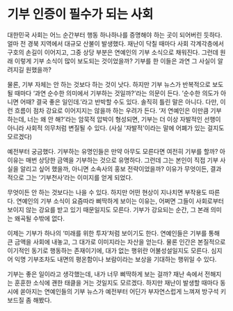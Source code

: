 # 기부 인증이 필수가 되는 사회
대한민국 사회는 어느 순간부터 행동 하나하나를 증명해야 하는 곳이 되어버린 듯하다. 얼마 전 경북 지역에서 대규모 산불이 발생했다. 재난이 닥칠 때마다 사회 각계각층에서 구호의 손길이 이어지고, 그중 상당 부분은 연예인의 기부 소식으로 채워진다. 그런데 원래 이렇게 기부 소식이 많이 보도되는 것이었을까? 기부를 한 이들은 과연 그 사실이 알려지길 원했을까?

물론, 기부 자체는 안 하는 것보다 하는 것이 낫다. 하지만 기부 뉴스가 반복적으로 보도될 때마다 ‘과연 순수한 의미에서 기부하는 것일까?’라는 의문이 든다. ’순수한 의도가 아니면 어때? 결국 좋은 일인데.’라고 반박할 수도 있다. 솔직히 틀린 말은 아니다. 다만, 이런 흐름이 점차 강요로 이어지지는 않을까 하는 우려가 든다. ‘저 연예인은 이만큼 기부하는데, 너는 왜 안 해?’라는 암묵적 압박이 형성되면, 기부는 더 이상 자발적인 선행이 아니라 사회적 의무처럼 변질될 수 있다. (사실 '자발적'이라는 말에 어폐가 있는 걸지도 모르겠다)

예전부터 궁금했다. 기부하는 유명인들은 만약 아무도 모른다면 여전히 기부를 할까? 아이유는 매번 상당한 금액을 기부하는 것으로 유명하다. 그런데 그는 본인이 직접 기부 사실을 알리고 싶어 했을까, 아니면 소속사의 홍보 전략이었을까? 이유가 무엇이든, 결과적으로 그는 ‘기부천사’라는 이미지를 얻게 되었다.

무엇이든 안 하는 것보다는 나을 수 있다. 하지만 어떤 현상이 지나치면 부작용도 따른다. 연예인의 기부 소식이 요즘따라 삐딱하게 보이는 이유는, 어쩌면 그들이 사회로부터 보이지 않는 강요를 받고 있기 때문일지도 모른다. 기부가 강요되는 순간, 그 본래 의미는 왜곡될 수밖에 없다.

이제는 기부가 하나의 ‘미래를 위한 투자’처럼 보이기도 한다. 연예인들은 기부를 통해 큰 금액을 사회에 내놓고, 그 대가로 이미지라는 자산을 얻는다. 물론 인간은 본질적으로 이기적인 동기로 행동하는 존재이기에, 대가 없는 행위란 어불성설일지도 모른다. 심지어 익명 기부조차도 내면의 평온함이나 보람이라는 보상을 기대하는 행위일 수 있다.

기부는 좋은 일이라고 생각했는데, 내가 너무 삐딱하게 보는 걸까? 재난 속에서 전해지는 훈훈한 소식에 괜한 태클을 거는 것일지도 모르겠다. 하지만 재난이 발생할 때마다 동시에 쏟아지는 연예인들의 기부 뉴스가 예전부터 어딘가 부자연스럽게 느껴져 방구석 키보드질 좀 해봤다.